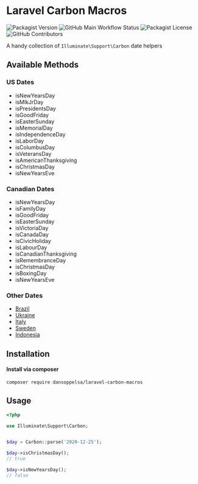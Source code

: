 # Laravel Carbon Macros

![Packagist Version](https://img.shields.io/packagist/v/dansoppelsa/laravel-carbon-macros) ![GitHub Main Workflow Status](https://img.shields.io/github/workflow/status/dansoppelsa/laravel-carbon-macros/Tests/master) ![Packagist License](https://img.shields.io/packagist/l/dansoppelsa/laravel-carbon-macros) ![GitHub Contributors](https://img.shields.io/github/contributors/dansoppelsa/laravel-carbon-macros) 

A handy collection of `Illuminate\Support\Carbon` date helpers

## Available Methods

### US Dates
- isNewYearsDay
- isMlkJrDay
- isPresidentsDay
- isGoodFriday
- isEasterSunday
- isMemorialDay
- isIndependenceDay
- isLaborDay
- isColumbusDay
- isVeteransDay
- isAmericanThanksgiving
- isChristmasDay
- isNewYearsEve

### Canadian Dates
- isNewYearsDay
- isFamilyDay
- isGoodFriday
- isEasterSunday
- isVictoriaDay
- isCanadaDay
- isCivicHoliday
- isLabourDay
- isCanadianThanksgiving
- isRemembranceDay
- isChristmasDay
- isBoxingDay
- isNewYearsEve

### Other Dates

- [Brazil](./docs/brazil.md)
- [Ukraine](./docs/ukraine.md)
- [Italy](./docs/italy.md)
- [Sweden](./docs/sweden.md)
- [Indonesia](./docs/indonesia.md)


## Installation
#### Install via composer
```
composer require dansoppelsa/laravel-carbon-macros
```

## Usage
```php
<?php

use Illuminate\Support\Carbon;


$day = Carbon::parse('2020-12-25');

$day->isChristmasDay();
// true

$day->isNewYearsDay();
// false
``` 
